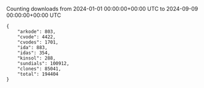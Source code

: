 
Counting downloads from 2024-01-01 00:00:00+00:00 UTC to 2024-09-09 00:00:00+00:00 UTC

```
{
    "arkode": 803,
    "cvode": 4422,
    "cvodes": 1701,
    "ida": 883,
    "idas": 354,
    "kinsol": 288,
    "sundials": 100912,
    "clones": 85041,
    "total": 194404
}
```
